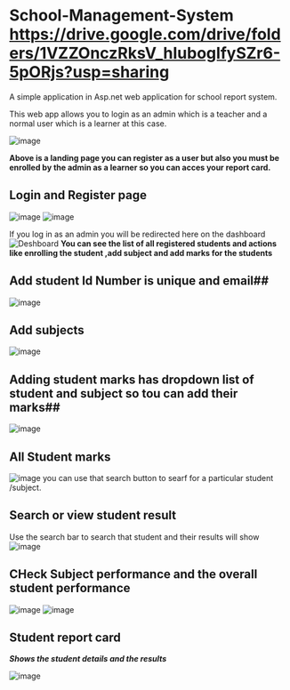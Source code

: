 # School-Management-System https://drive.google.com/drive/folders/1VZZOnczRksV_hIuboglfySZr6-5pORjs?usp=sharing
A simple application in Asp.net web application  for school report system.

This web app allows you to login as an admin which is a teacher and a normal user which is a learner at this case.



![image](https://github.com/user-attachments/assets/d3aa096a-aa62-4fdd-a27f-a2e6cb81bb91)

**Above is a landing page you can register as a user but also you must be enrolled by the admin as a learner so you can acces your report card.**



## Login and Register page
![image](https://github.com/user-attachments/assets/9e2eaae0-ae71-4ead-acd8-ee8ad656cfc2)
![image](https://github.com/user-attachments/assets/f9314cad-b563-4432-9b5e-9b8878d0d721)


If you log in as an admin  you will be redirected here on the dashboard ![Deshboard](https://github.com/user-attachments/assets/a08b3eea-2c05-4cd2-b874-d4b08b84242f)
**You can see the list of all registered  students and actions like enrolling the student ,add subject and add marks for the students**





## Add student Id Number is unique and email##
![image](https://github.com/user-attachments/assets/ee941d83-27c0-44ff-ac16-939551fdfea0)






## Add subjects
![image](https://github.com/user-attachments/assets/0452d766-56a5-49bd-9aff-24704d43d5cb)





## Adding student marks has dropdown list of student  and subject so tou can add their marks##
![image](https://github.com/user-attachments/assets/7ae7305f-f373-40ea-857d-cd4ff71a57f1)









## All Student marks ##
![image](https://github.com/user-attachments/assets/a5e56c8f-4b23-4202-b4b0-44b726689bb4)
you can use that search button to searf for a particular student /subject.








## Search or view student result 
Use the search bar to search that student and their results will show
![image](https://github.com/user-attachments/assets/658ac6f0-0a17-435a-9450-e9824bd9e714)




## CHeck Subject performance and the overall student performance 
![image](https://github.com/user-attachments/assets/9f0d5d0d-ca10-4f63-bf96-2881ded2e77f)
![image](https://github.com/user-attachments/assets/f853ae37-86f0-41e5-86f1-574bcb4c3afe)




## Student report card 
***Shows the student details and the results***


![image](https://github.com/user-attachments/assets/22312c2a-f363-4db1-92ad-b4b12202d165)
